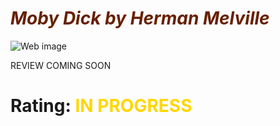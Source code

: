 # <span className="book-review-heading" style="color: #672001">_Moby Dick by Herman Melville_</span>

![Web image](https://m.media-amazon.com/images/I/61OZaln54CL._SL1500_.jpg)

REVIEW COMING SOON

# Rating: <span style="color: gold"> IN PROGRESS </span>
